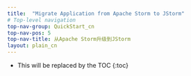 ```yaml
---
title:  "Migrate Application from Apache Storm to JStorm"
# Top-level navigation
top-nav-group: QuickStart_cn
top-nav-pos: 5
top-nav-title: 从Apache Storm升级到JStorm
layout: plain_cn
---
```


* This will be replaced by the TOC
{:toc}
